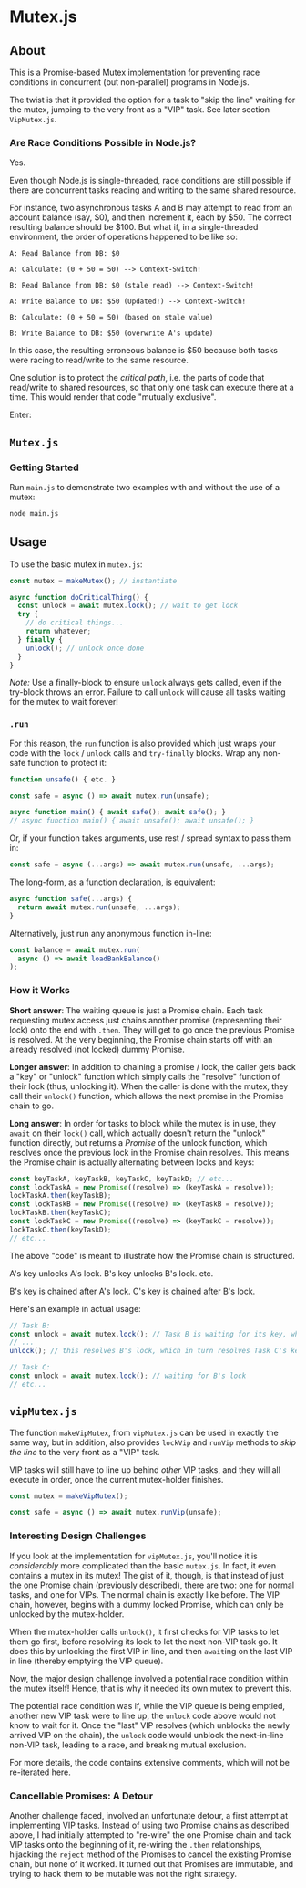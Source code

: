 # Mutex.js

## About

This is a Promise-based Mutex implementation for preventing race conditions in concurrent (but non-parallel) programs in Node.js.

The twist is that it provided the option for a task to "skip the line" waiting for the mutex, jumping to the very front as a "VIP" task. See later section `VipMutex.js`.

### Are Race Conditions Possible in Node.js?

Yes.

Even though Node.js is single-threaded, race conditions are still possible if there are concurrent tasks reading and writing to the same shared resource.

For instance, two asynchronous tasks A and B may attempt to read from an account balance (say, $0), and then increment it, each by $50. The correct resulting balance should be $100. But what if, in a single-threaded environment, the order of operations happened to be like so:

```
A: Read Balance from DB: $0

A: Calculate: (0 + 50 = 50) --> Context-Switch!

B: Read Balance from DB: $0 (stale read) --> Context-Switch!

A: Write Balance to DB: $50 (Updated!) --> Context-Switch!

B: Calculate: (0 + 50 = 50) (based on stale value)

B: Write Balance to DB: $50 (overwrite A's update)
```

In this case, the resulting erroneous balance is $50 because both tasks were racing to read/write to the same resource.

One solution is to protect the _critical path_, i.e. the parts of code that read/write to shared resources, so that only one task can execute there at a time. This would render that code "mutually exclusive".

Enter:

## `Mutex.js`

### Getting Started

Run `main.js` to demonstrate two examples with and without the use of a mutex:

```bash
node main.js
```

## Usage

To use the basic mutex in `mutex.js`:

```js
const mutex = makeMutex(); // instantiate

async function doCriticalThing() {
  const unlock = await mutex.lock(); // wait to get lock
  try {
    // do critical things...
    return whatever;
  } finally {
    unlock(); // unlock once done
  }
}
```

_Note:_ Use a finally-block to ensure `unlock` always gets called, even if the try-block throws an error. Failure to call `unlock` will cause all tasks waiting for the mutex to wait forever!

### `.run`

For this reason, the `run` function is also provided which just wraps your code with the `lock` / `unlock` calls and `try-finally` blocks. Wrap any non-safe function to protect it:

```js
function unsafe() { etc. }

const safe = async () => await mutex.run(unsafe);

async function main() { await safe(); await safe(); }
// async function main() { await unsafe(); await unsafe(); }
```

Or, if your function takes arguments, use rest / spread syntax to pass them in:

```js
const safe = async (...args) => await mutex.run(unsafe, ...args);
```

The long-form, as a function declaration, is equivalent:

```js
async function safe(...args) {
  return await mutex.run(unsafe, ...args);
}
```

Alternatively, just run any anonymous function in-line:

```js
const balance = await mutex.run(
  async () => await loadBankBalance()
);
```

### How it Works

**Short answer**: The waiting queue is just a Promise chain. Each task requesting mutex access just chains another promise (representing their lock) onto the end with `.then`. They will get to go once the previous Promise is resolved. At the very beginning, the Promise chain starts off with an already resolved (not locked) dummy Promise.

**Longer answer**: In addition to chaining a promise / lock, the caller gets back a "key" or "unlock" function which simply calls the "resolve" function of their lock (thus, unlocking it). When the caller is done with the mutex, they call their `unlock()` function, which allows the next promise in the Promise chain to go.

**Long answer**: In order for tasks to block while the mutex is in use, they `await` on their `lock()` call, which actually doesn't return the "unlock" function directly, but returns a _Promise_ of the unlock function, which resolves once the previous lock in the Promise chain resolves. This means the Promise chain is actually alternating between locks and keys:

```js
const keyTaskA, keyTaskB, keyTaskC, keyTaskD; // etc...
const lockTaskA = new Promise((resolve) => (keyTaskA = resolve));
lockTaskA.then(keyTaskB);
const lockTaskB = new Promise((resolve) => (keyTaskB = resolve));
lockTaskB.then(keyTaskC);
const lockTaskC = new Promise((resolve) => (keyTaskC = resolve));
lockTaskC.then(keyTaskD);
// etc...
```

The above "code" is meant to illustrate how the Promise chain is structured.

A's key unlocks A's lock. B's key unlocks B's lock. etc.

B's key is chained after A's lock. C's key is chained after B's lock.

Here's an example in actual usage:

```js
// Task B:
const unlock = await mutex.lock(); // Task B is waiting for its key, which will resolve once Task A's lock is resolved
// ...
unlock(); // this resolves B's lock, which in turn resolves Task C's key

// Task C:
const unlock = await mutex.lock(); // waiting for B's lock
// etc...
```

## `vipMutex.js`

The function `makeVipMutex`, from `vipMutex.js` can be used in exactly the same way, but in addition, also provides `lockVip` and `runVip` methods to _skip the line_ to the very front as a "VIP" task.

VIP tasks will still have to line up behind _other_ VIP tasks, and they will all execute in order, once the current mutex-holder finishes.

```js
const mutex = makeVipMutex();

const safe = async () => await mutex.runVip(unsafe);
```

### Interesting Design Challenges

If you look at the implementation for `vipMutex.js`, you'll notice it is _considerably_ more complicated than the basic `mutex.js`. In fact, it even contains a mutex in its mutex! The gist of it, though, is that instead of just the one Promise chain (previously described), there are two: one for normal tasks, and one for VIPs. The normal chain is exactly like before. The VIP chain, however, begins with a dummy locked Promise, which can only be unlocked by the mutex-holder.

When the mutex-holder calls `unlock()`, it first checks for VIP tasks to let them go first, before resolving its lock to let the next non-VIP task go. It does this by unlocking the first VIP in line, and then `await`ing on the last VIP in line (thereby emptying the VIP queue).

Now, the major design challenge involved a potential race condition within the mutex itself! Hence, that is why it needed its own mutex to prevent this.

The potential race condition was if, while the VIP queue is being emptied, another new VIP task were to line up, the `unlock` code above would not know to wait for it. Once the "last" VIP resolves (which unblocks the newly arrived VIP on the chain), the `unlock` code would unblock the next-in-line non-VIP task, leading to a race, and breaking mutual exclusion.

For more details, the code contains extensive comments, which will not be re-iterated here.

### Cancellable Promises: A Detour

Another challenge faced, involved an unfortunate detour, a first attempt at implementing VIP tasks. Instead of using two Promise chains as described above, I had initially attempted to "re-wire" the one Promise chain and tack VIP tasks onto the beginning of it, re-wiring the `.then` relationships, hijacking the `reject` method of the Promises to cancel the existing Promise chain, but none of it worked. It turned out that Promises are immutable, and trying to hack them to be mutable was not the right strategy.

